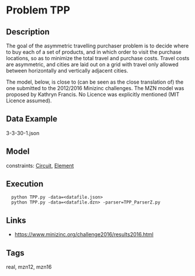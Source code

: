 # Problem TPP
## Description
The goal of the asymmetric travelling purchaser problem is to decide where to buy each of a set of products,
and in which order to visit the purchase locations, so as to minimize the total travel and purchase costs.
Travel costs are asymmetric, and cities are laid out on a grid with travel only allowed between horizontally and vertically adjacent cities.

The model, below, is close to (can be seen as the close translation of) the one submitted to the 2012/2016 Minizinc challenges.
The MZN model was proposed by Kathryn Francis.
No Licence was explicitly mentioned (MIT Licence assumed).

## Data Example
  3-3-30-1.json

## Model
  constraints: [Circuit](http://pycsp.org/documentation/constraints/Circuit), [Element](http://pycsp.org/documentation/constraints/Element)

## Execution
```
  python TPP.py -data=<datafile.json>
  python TPP.py -data=<datafile.dzn> -parser=TPP_ParserZ.py
```

## Links
  - https://www.minizinc.org/challenge2016/results2016.html

## Tags
  real, mzn12, mzn16
